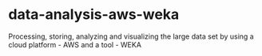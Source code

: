 # data-analysis-aws-weka
Processing, storing, analyzing and visualizing the large data set by using a cloud platform - AWS and a tool - WEKA
